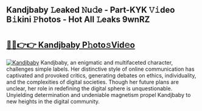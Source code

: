 ## Kandjbaby 𝙻eaked 𝙽u𝚍e - Part-KYK 𝚅𝚒deo B𝚒kini 𝙿hotos - Hot All 𝙻eaks 9wnRZ

# <h2><a href="http://ld6eota.urlbe.top/?page=Kandjbaby">🔗🔗👉👉 Kandjbaby P𝚑oto𝚜Vid𝚎o</a></h2>

[![Kandjbaby](https://i.imgur.com/eBuTRDB.gif)](http://ld6eota.urlbe.top/?page=Kandjbaby)
Kandjbaby, an enigmatic and multifaceted character, challenges simple labels. Her distinctive style of online communication has captivated and provoked critics, generating debates on ethics, individuality, and the complexities of digital societies. Though her future plans are unclear, her role in redefining the digital sphere is unquestionable. Unyielding determination and undeniable magnetism propel Kandjbaby to new heights in the digital community.

